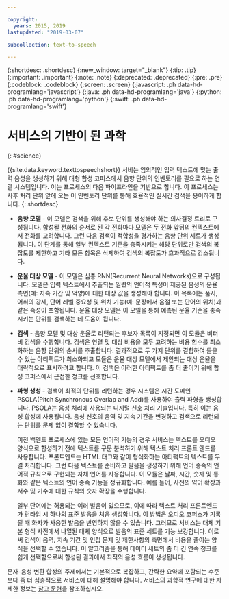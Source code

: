 ```yaml
---

copyright:
  years: 2015, 2019
lastupdated: "2019-03-07"

subcollection: text-to-speech

---
```


{:shortdesc: .shortdesc}
{:new_window: target="_blank"}
{:tip: .tip}
{:important: .important}
{:note: .note}
{:deprecated: .deprecated}
{:pre: .pre}
{:codeblock: .codeblock}
{:screen: .screen}
{:javascript: .ph data-hd-programlang='javascript'}
{:java: .ph data-hd-programlang='java'}
{:python: .ph data-hd-programlang='python'}
{:swift: .ph data-hd-programlang='swift'}

# 서비스의 기반이 된 과학
{: #science}

{{site.data.keyword.texttospeechshort}} 서비는 임의적인 입력 텍스트에 맞는 출력 음성을 생성하기 위해 대형 합성 코퍼스에서 음향 단위의 인벤토리를 필요로 하는 연결 시스템입니다. 이는 프로세스의 다음 파이프라인을 기반으로 합니다. 이 프로세스는 사후 처리 단위 앞에 오는 이 인벤토리 단위를 통해 효율적인 실시간 검색을 용이하게 합니다.
{: shortdesc}

-   **음향 모델** - 이 모델은 검색을 위해 후보 단위를 생성해야 하는 의사결정 트리로 구성됩니다. 합성될 전화의 순서로 된 각 전화마다 모델은 두 전화 앞뒤의 컨텍스트에서 전화를 고려합니다. 그런 다음 검색이 적합성을 평가하는 음향 단위 세트가 생성됩니다. 이 단계를 통해 일부 컨텍스트 기준을 충족시키는 해당 단위로만 검색의 복잡도를 제한하고 기타 모든 항목은 삭제하여 검색의 복잡도가 효과적으로 감소됩니다. 
-   **운율 대상 모델** - 이 모델은 심층 RNN(Recurrent Neural Networks)으로 구성됩니다. 모델은 입력 텍스트에서 추출되는 일련의 언어적 특성이 제공된 음성의 운율 측면(예: 지속 기간 및 억양)에 대한 대상 값을 생성해야 합니다. 이 목록에는 품사, 어휘의 강세, 단어 레벨 중요성 및 위치 기능(예: 문장에서 음절 또는 단어의 위치)과 같은 속성이 포함됩니다. 운율 대상 모델은 이 모델을 통해 예측된 운율 기준을 충족시키는 단위를 검색하는 데 도움이 됩니다. 
-   **검색** - 음향 모델 및 대상 운율로 리턴되는 후보자 목록이 지정되면 이 모듈은 비터비 검색을 수행합니다. 검색은 연결 및 대상 비용을 모두 고려하는 비용 함수를 최소화하는 음향 단위의 순서를 추출합니다. 결과적으로 두 가지 단위를 결합하여 들을 수 있는 아티팩트가 최소화되고 모듈은 운율 대상 모델에서 제안되는 대상 운율을 대략적으로 표시하려고 합니다. 이 검색은 이러한 아티팩트를 좀 더 줄이기 위해 합성 코퍼스에서 근접한 청크를 선호합니다. 
-   **파형 생성** - 검색이 최적의 단위를 리턴하는 경우 시스템은 시간 도메인 PSOLA(Pitch Synchronous Overlap and Add)를 사용하여 출력 파형을 생성합니다. PSOLA는 음성 처리에 사용되는 디지털 신호 처리 기술입니다. 특히 이는 음성 합성에 사용됩니다. 음성 신호의 음역 및 지속 기간을 변경하고 검색으로 리턴되는 단위를 문제 없이 결합할 수 있습니다. 

    이전 백엔드 프로세스에 있는 모든 언어적 기능의 경우 서비스는 텍스트를 오디오 양식으로 합성하기 전에 텍스트를 구문 분석하기 위해 텍스트 처리 프론트 엔드를 사용합니다. 프론트엔드는 HTML 태그와 같이 형식화하는 아티팩트의 텍스트를 무결 처리합니다. 그런 다음 텍스트를 준비하고 발음을 생성하기 위해 언어 종속의 언어적 규칙으로 구현되는 자체 언어를 사용합니다. 이 모듈은 날짜, 시간, 숫자 및 통화와 같은 텍스트의 언어 종속 기능을 정규화합니다. 예를 들어, 사전의 약어 확장과 서수 및 기수에 대한 규칙의 숫자 확장을 수행합니다. 

    일부 단어에는 허용되는 여러 발음이 있으므로, 이에 따라 텍스트 처리 프론트엔드가 런타임 시 하나의 표준 발음을 처음 생성합니다. 이 방법은 오디오 코퍼스가 기록될 때 화자가 사용한 발음을 반영하지 않을 수 있습니다. 그러므로 서비스는 대체 기본 형식 사전에서 나열된 대체 양식으로 발음의 표준 세트를 기능 보강합니다. 이로써 검색이 음역, 지속 기간 및 인접 문제 및 제한사항의 측면에서 비용을 줄이는 양식을 선택할 수 있습니다. 이 알고리즘을 통해 데이터 세트의 좀 더 긴 연속 청크를 쉽게 선택함으로써 합성된 결과에서 최적의 음성 흐름이 생성됩니다. 

문자-음성 변환 합성의 주제에서는 기본적으로 복잡하고, 간략한 요약에 포함되는 수준보다 좀 더 심층적으로 서비스에 대해 설명해야 합니다. 서비스의 과학적 연구에 대한 자세한 정보는 [참고 문헌](/docs/services/text-to-speech/references.html)을 참조하십시오.
